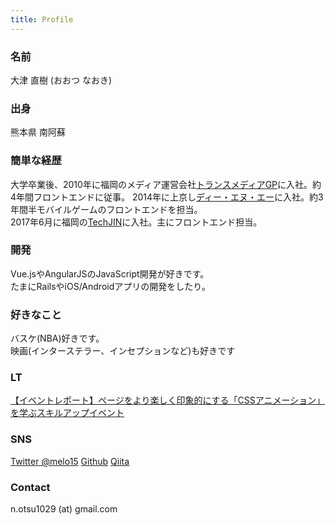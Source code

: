 ```yaml
---
title: Profile
---
```


### 名前
大津 直樹 (おおつ なおき)

### 出身
熊本県 南阿蘇

### 簡単な経歴
大学卒業後、2010年に福岡のメディア運営会社[トランスメディアGP](http://www.trance-media.co.jp/)に入社。約4年間フロントエンドに従事。
2014年に上京し[ディー・エヌ・エー](http://dena.com/jp/)に入社。約3年間半モバイルゲームのフロントエンドを担当。  
2017年6月に福岡の[TechJIN](http://techjin.co.jp/)に入社。主にフロントエンド担当。  

### 開発
Vue.jsやAngularJSのJavaScript開発が好きです。  
たまにRailsやiOS/Androidアプリの開発をしたり。  

### 好きなこと
バスケ(NBA)好きです。  
映画(インターステラー、インセプションなど)も好きです  

### LT
[【イベントレポート】ページをより楽しく印象的にする「CSSアニメーション」を学ぶスキルアップイベント](http://www.itstaffing.jp/engineer/entry/20151211_1)

### SNS
[Twitter @melo15](https://twitter.com/melo15)
[Github](https://github.com/NaokiOtsu)
[Qiita](http://qiita.com/melo15)

### Contact
n.otsu1029 (at) gmail.com
